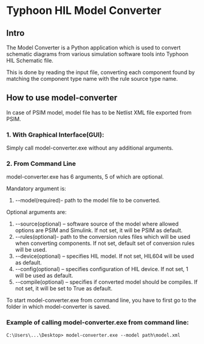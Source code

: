 # Typhoon HIL Model Converter

## Intro

The Model Converter is a Python application which is used to convert schematic diagrams from various simulation software tools into Typhoon HIL Schematic file.

This is done by reading the input file, converting each
component found by matching the component type name with
the rule source type name.

## How to use model-converter

In case of PSIM model, model file has to be Netlist XML file exported from PSIM.

### 1. With Graphical Interface(GUI):

Simply call model-converter.exe without any additional arguments.

### 2. From Command Line

model-converter.exe has 6 arguments, 5 of which are optional.

Mandatory argument is:
1. --model(required)- path to the model file to be converted.

Optional arguments are: 
1. --source(optional) – software source of the model where allowed options are PSIM and Simulink. If not set, it will be PSIM as default.
2. --rules(optional)- path to the conversion rules files which will be used when converting components. If not set, default set of conversion rules will be used.
3. --device(optional) – specifies HIL model. If not set, HIL604 will be used as default.
4. --config(optional) – specifies configuration of HIL device. If not set, 1 will be used as default.
5. --compile(optional) – specifies if converted model should be compiles. If not set, it will be set to True as default.

To start model-converter.exe from command line, you have to first go to the folder in which model-converter is saved. 

### Example of calling model-converter.exe from command line:
  ``C:\Users\...\Desktop> model-converter.exe --model path\model.xml``
